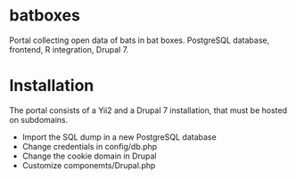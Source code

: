 # batboxes
Portal collecting open data of bats in bat boxes. PostgreSQL database, frontend, R integration, Drupal 7.

# Installation

The portal consists of a Yii2 and a Drupal 7 installation, that must be hosted on subdomains. 

* Import the SQL dump in a new PostgreSQL database
* Change credentials in config/db.php
* Change the cookie domain in Drupal
* Customize componemts/Drupal.php
                                                                                                                                     
